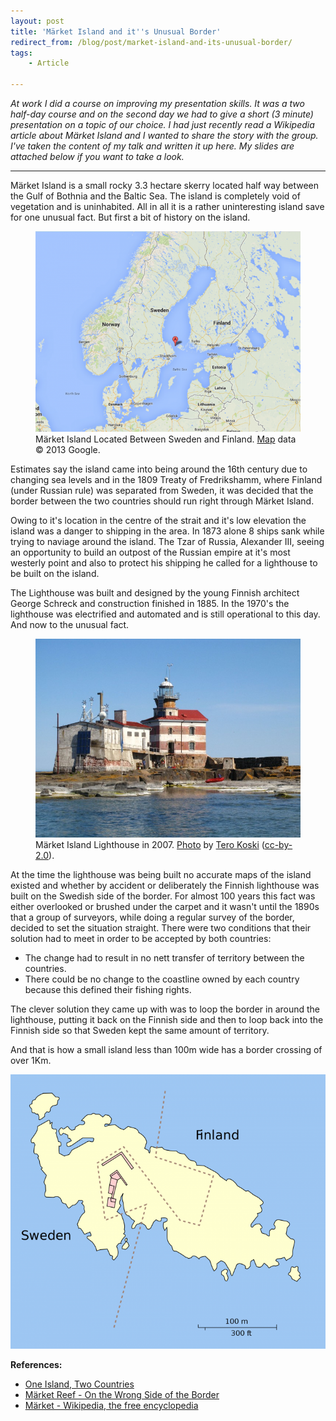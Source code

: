 ```yaml
---
layout: post
title: 'Märket Island and it''s Unusual Border'
redirect_from: /blog/post/market-island-and-its-unusual-border/
tags:
    - Article

---
```

_At work I did a course on improving my presentation skills. It was a two half-day course and on the second day we had to give a short (3 minute) presentation on a topic of our choice. I had just recently read a Wikipedia article about Märket Island and I wanted to share the story with the group. I've taken the content of my talk and written it up here. My slides are attached below if you want to take a look._

***

Märket Island is a small rocky 3.3 hectare skerry located half way between the Gulf of Bothnia and the Baltic Sea. The island is completely void of vegetation and is uninhabited. All in all it is a rather uninteresting island save for one unusual fact. But first a bit of history on the island.

<figure markdown="1">
<img alt="Märket Island Map" src="/media/market-island/market-map.png" />
<figcaption markdown="1">
Märket Island Located Between Sweden and Finland. <a href="https://www.google.ie/maps/preview#!q=M%C3%A4rket+Island&data=!1m4!1m3!1d4729346!2d20.0515832!3d61.0735697!4m15!2m14!1m13!1s0x46601f96e1c8216f%3A0xe88e2be000b9da32!3m8!1m3!1d4911596!2d20.4285145!3d59.846026!3m2!1i1522!2i919!4f13.1!4m2!3d60.3009463!4d19.1321982">Map</a> data © 2013 Google.
</figcaption>
</figure>

Estimates say the island came into being around the 16th century due to changing sea levels and in the 1809 Treaty of Fredrikshamm, where Finland (under Russian rule) was separated from Sweden, it was decided that the border between the two countries should run right through Märket Island.

Owing to it's location in the centre of the strait and it's low elevation the island was a danger to shipping in the area. In 1873 alone 8 ships sank while trying to naviage around the island. The Tzar of Russia, Alexander III, seeing an opportunity to build an outpost of the Russian empire at it's most westerly point and also to protect his shipping he called for a lighthouse to be built on the island.

The Lighthouse was built and designed by the young Finnish architect George Schreck and construction finished in 1885. In the 1970's the lighthouse was electrified and automated and is still operational to this day. And now to the unusual fact.

<figure markdown="1">
<img alt="Märket Island Lighthouse" src="/media/market-island/540177858-e7610b0446-o.jpg" />
<figcaption markdown="1">
Märket Island Lighthouse in 2007. <a href="http://flickr.com/photos/8699611@N05/540177858">Photo</a> by <a href="https://secure.flickr.com/photos/tt_koski/">Tero Koski</a> (<a href="https://creativecommons.org/licenses/by/2.0/">cc-by-2.0</a>).
</figcaption>
</figure>

At the time the lighthouse was being built no accurate maps of the island existed and whether by accident or deliberately the Finnish lighthouse was built on the Swedish side of the border. For almost 100 years this fact was either overlooked or brushed under the carpet and it wasn't until the 1890s that a group of surveyors, while doing a regular survey of the border, decided to set the situation straight. There were two conditions that their solution had to meet in order to be accepted by both countries:

* The change had to result in no nett transfer of territory between the countries.
* There could be no change to the coastline owned by each country because this defined their fishing rights.

The clever solution they came up with was to loop the border in around the lighthouse, putting it back on the Finnish side and then to loop back into the Finnish side so that Sweden kept the same amount of territory.

And that is how a small island less than 100m wide has a border crossing of over 1Km.

![Märket_Island_border_map](/media/market-island/market-island-border-map.png)

<b>References:</b>

* [One Island, Two Countries](http://opinionator.blogs.nytimes.com/2012/04/24/one-island-two-countries/)
* [Märket Reef - On the Wrong Side of the Border](http://www.lighthousedigest.com/Digest/StoryPage.cfm?StoryKey=2399)
* [Märket - Wikipedia, the free encyclopedia](https://en.wikipedia.org/wiki/Market_Island)

<script async class="speakerdeck-embed" data-id="92aa00b04c750131232f460100029ad2" data-ratio="1.33333333333333" src="//speakerdeck.com/assets/embed.js"></script>
